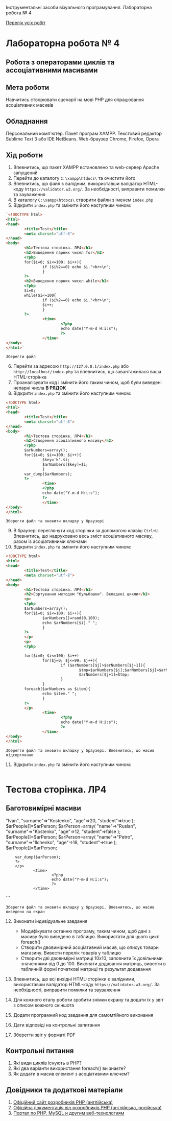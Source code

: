 Інструментальні засоби візуального програмування. Лабораторна робота № 4

[Перелік усіх робіт](README.md)

# Лабораторна робота № 4

## Робота з операторами циклів та ассоціативними масивами

## Мета роботи

Навчитись створювати сценарії на мові РНР для опрацювання асоціативних масивів

## Обладнання

Персональний комп'ютер. Пакет програм XAMPP. Текстовий редактор Sublime Text 3 або IDE NetBeans. Web-браузер Chrome, Firefox, Opera

## Хід роботи

1.  Впевнитись, що пакет XAMPP встановлено та web-сервер Apache запущений
2.  Перейти до каталогу `C:\xampp\htdocs\` та очистити його
3.  Впевнитись, що файл є валідним, використавши валідатор HTML-коду `https://validator.w3.org/`. За необхідності, виправити помилки та зауваження
4.  В каталогу `C:\xampp\htdocs\` створити файли з іменем `index.php`
5.  Відкрити `index.php` та змінити його наступним чином:

```html 
`<!DOCTYPE html>
<html>
<head> 
        <title>Test</title>
        <meta charset="utf-8">
</head>
<body>
        <h1>Тестова сторінка. ЛР4</h1>
        <h2>Виведення парних чисел for</h2>
        <?php
        for($i=0; $i<=100; $i++){
                if ($i%2==0) echo $i."<br>\n";
                }
        ?>
        <h2>Виведення парних чисел while</h2>
        <?php
        $i=0;
        while($i<=100{ 
                if ($i%2==0) echo $i."<br>\n";
                $i++;
                } 
        ?>
                <time>
                        <?php
                        echo date("Y-m-d H:i:s");
                        ?> 
                </time>
</body>
</html>`
```

    Зберегти файл
    
6.  Перейти за адресою `http://127.0.0.1/index.php` або `http://localhost/index.php` та впевнитись, що завантажилася ваша HTML-сторінка
7.  Проаналізувати код і змінити його таким чином, щоб були виведені непарні числа **В РЯДОК**
8.  Відкрити `index.php` та змінити його наступним чином:
  
```html 
<!DOCTYPE html>
<html>
<head>
        <title>Test</title> 
        <meta charset="utf-8"> 
</head>
<body>
        <h1>Тестова сторінка. ЛР4</h1>
        <h2>Створення асоціативного масиву</h2>
        <?php
        $arNumbers=array();
        for($i=0; $i<=100; $i++){
                $key='k'.$i;
                $arNumbers[$key]=$i;
                }
        var_dump($arNumbers);
        ?>
                <time>
                <?php 
                echo date("Y-m-d H:i:s");
                ?>
                </time> 
</body>
</html>
```

    Зберегти файл та оновити вкладку у браузері
    
9.  В браузері переглянути код сторінки за допомогою клавіш `Ctrl+U`. Впевнитись, що надруковано весь зміст асоціативного масиву, разом із асоціативними ключами
10. Відкрити `index.php` та змінити його наступним чином:
  
```html 
<!DOCTYPE html>
<html>
<head> 
        <title>Test</title>
        <meta charset="utf-8">
</head>
<body>
        <h1>Тестова сторінка. ЛР4</h1>
        <h2>Сортування методом "бульбашки". Вкладені цикли</h2>
        <p>
        <?php 
        $arNumbers=array(); 
        for($i=0; $i<=100; $i++){
                $arNumbers[]=rand(0,100);
                echo $arNumbers[$i]." ";
                }
        ?>
        </p>
        <p>
        <?php

        for($i=0; $i<=100; $i++)
                for($j=0; $j<=99; $j++){
                        if ($arNumbers[$j]>$arNumbers[$j+1]){ 
                                $tmp=$arNumbers[$j];$arNumbers[$j]=$arNumbers[$j+1]; 
                                $arNumbers[$j+1]=$tmp;
                        }
                } 
        foreach($arNumbers as $item){
                echo $item." ";
                } 
        ?> 
        </p>
                <time> 
                        <?php
                        echo date("Y-m-d H:i:s");
                        ?> 
                </time>
</body> 
</html>
```

    Зберегти файл та оновити вкладку у браузері. Впевнитись, що масив відсортовано
    
11. Відкрити `index.php` та змінити його наступним чином:
  
    ```html 
<!DOCTYPE html>
<html>
<head>
        <title>Test</title>
        <meta charset="utf-8">
</head>
<body>
        <!-- Програма сортування масиву -->
        <h1>Тестова сторінка. ЛР4</h1>
        <h2>Баготовимірні масиви</h2>
        <p> 
        <?php
        $arPeople=array();
        $arPerson=array(
                        "name"=>"Ivan",
                        "surname"=>"Kostenko",
                        "age"=>20,
                        "student"=>true
                        );
        $arPeople[]=$arPerson;
        $arPerson=array(
                        "name"=>"Ruslan",
                        "surname"=>"Kostenko",
                        "age"=>12,
                        "student"=>false
                        );
        $arPeople[]=$arPerson;
        $arPerson=array(
                        "name"=>"Petro",
                        "surname"=>"Ilchenko",
                        "age"=>18,
                        "student"=>true
                        );
        $arPeople[]=$arPerson;

        var_dump($arPerson);
        ?>
        </p>
                <time>
                        <?php
                        echo date("Y-m-d H:i:s"); 
                        ?> 
                </time> 
</body>
    </html>
    ```

    Зберегти файл та оновити вкладку у браузері. Впевнитись, що масив виведено на екран
    
12. Виконати індивідуальне завдання
    
    +  Модифікувати останню програму, таким чином, щоб дані з масиву було виведено в таблицю. Використати для цього цикл foreach()
    +  Створити двовимірний асоціативний масив, що описує товари магазину. Вивести перелік товарів у таблицю
    +  Створити дві двовимірні матриці 10х10, заповнити їх довільними значеннями від 0 до 100. Виконати додавання матриць, вивести в табличній формі початкові матриці та результат додавання
13. Впевнитись, що всі вихідні HTML-сторінки є валідними, використавши валідатор HTML-коду `https://validator.w3.org/`. За необхідності, виправити помилки та зауваження
14. Для кожного етапу роботи зробити знімки екрану та додати їх у звіт з описом кожного скіншота
15. Додати програмний код завдання для самомтійного виконання
16. Дати відповіді на контрольні запитання
17. Зберегти звіт у форматі PDF

## Контрольні питання

1.  Які види циклів існують в PHP?
2.  Які два варіанти використання foreach() ви знаєте?
3.  Як додати в масив елемент з асоціативним ключем?

## Довідники та додаткові матеріали

1.  [Офіційний сайт розробників PHP (англійська)](https://www.php.net/)
2.  [Офіційна документація від розробників PHP (англійська, російська)](https://www.php.net/docs.php)
3.  [Портал по PHP, MySQL и другим веб-технологиям](http://www.php.su/)
